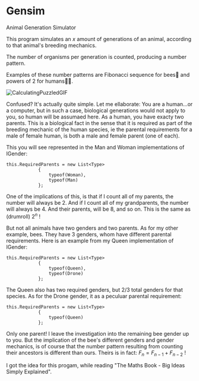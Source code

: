 # Gensim
Animal Generation Simulator

This program simulates an ${x}$ amount of generations of an animal, according to that animal's breeding mechanics.

The number of organisms per generation is counted, producing a number pattern.

Examples of these number patterns are Fibonacci sequence for bees🐝 and powers of 2 for humans👶🏼.

![CalculatingPuzzledGIF](https://github.com/DivanVanZyl/Gensim/assets/5897077/4b7c6526-0002-4dc6-aa5c-f705aa429792)

Confused? It's actually quite simple. Let me ellaborate: You are a human...or a computer, but in such a case, biological generations would not apply to you, so human will be assumaed here. As a human, you have exacty two parents. This is a biological fact in the sense that it is required as part of the breeding mechanic of the human species, ie the parental requirements for a male of female human, is both a male and female parent (one of each).

This you will see represented in the Man and Woman implementations of IGender:

```
this.RequiredParents = new List<Type>
            {
                typeof(Woman),
                typeof(Man)
            };
```

One of the implications of this, is that if I count all of my parents, the number will always be 2. And if I count all of my grandparents, the number will always be 4. And their parents, will be 8, and so on. This is the same as (drumroll) ${2^n}$ !

But not all animals have two genders and two parents. As for my other example, bees. They have 3 genders, whom have different parental requirements. Here is an example from my Queen implementation of IGender:

```
this.RequiredParents = new List<Type>
            {
                typeof(Queen),
                typeof(Drone)
            };
```
The Queen also has two required genders, but 2/3 total genders for that species. As for the Drone gender, it as a peculuar parental requirement:

```
this.RequiredParents = new List<Type>
            {
                typeof(Queen)
            };
```

Only one parent! I leave the investigation into the remaining bee gender up to you. But the implication of the bee's different genders and gender mechanics, is of course that the number pattern resulting from counting their ancestors is different than ours. Theirs is in fact: $\displaystyle F_{n}=F_{n-1}+F_{n-2}$ !

I got the idea for this progam, while reading "The Maths Book - Big Ideas Simply Explained".
